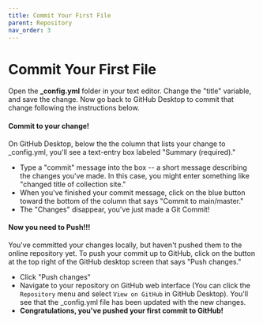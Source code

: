 ```yaml
---
title: Commit Your First File
parent: Repository
nav_order: 3
---
```


# Commit Your First File

Open the **_config.yml** folder in your text editor. Change the "title" variable, and save the change. Now go back to GitHub Desktop to commit that change following the instructions below.

#### Commit to your change!

On GitHub Desktop, below the the column that lists your change to _config.yml, you'll see a text-entry box labeled "Summary (required)." 

- Type a "commit" message into the box -- a short message describing the changes you've made. In this case, you might enter something like "changed title of collection site." 
- When you've finished your commit message, click on the blue button toward the bottom of the column that says "Commit to main/master."
- The "Changes" disappear, you've just made a Git Commit!

#### Now you need to Push!!!

You've committed your changes locally, but haven't pushed them to the online repository yet. 
To push your commit up to GitHub, click on the button at the top right of the GitHub desktop screen that says "Push changes."

- Click "Push changes"
- Navigate to your repository on GitHub web interface (You can click the `Repository` menu and select `View on GitHub` in GitHub Desktop). You'll see that the _config.yml file has been updated with the new changes.
- **Congratulations, you've pushed your first commit to GitHub!**

